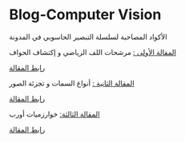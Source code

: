 # Blog-Computer Vision
 الأكواد المصاحبة لسلسلة التبصير الحاسوبي  في المدونة

[المقالة الأولى :](https://github.com/malawadd/Blog-Computer-Vision/tree/master/01-Filters)  مرشحات اللف الرياضي و إكتشاف الحواف

[رابط المقالة](http://malawad.com/blog/convolutional-filters-and-edge-detection/?utm_source=Arabic&utm_medium=github&utm_campaign=Mohammed_alawad)  

[المقالة الثانية :](https://github.com/malawadd/Blog-Computer-Vision/tree/master/02-Features%20and%20segmentation)   أنواع السمات و تجزئة الصور

[رابط المقالة](http://malawad.com/blog/types-of-features-&-image-segmentation/?utm_source=Arabic&utm_medium=github&utm_campaign=Mohammed_alawad)  

[المقالة الثالثة:](https://github.com/malawadd/Blog-Computer-Vision/tree/master/03-ORB)   خوارزميات أورب

[رابط المقالة](http://malawad.com/?p=549&utm_source=Arabic&utm_medium=github&utm_campaign=Mohammed%20Alawad)  

